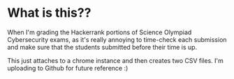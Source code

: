 # What is this??


When I'm grading the Hackerrank portions of Science Olympiad Cybersecurity exams, as it's really annoying to time-check each submission and make 
sure that the students submitted before their time is up. 

This just attaches to a chrome instance and then creates two CSV files. I'm uploading to Github for future reference :)
